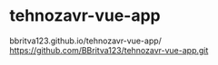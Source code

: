 # tehnozavr-vue-app
bbritva123.github.io/tehnozavr-vue-app/
https://github.com/BBritva123/tehnozavr-vue-app.git

